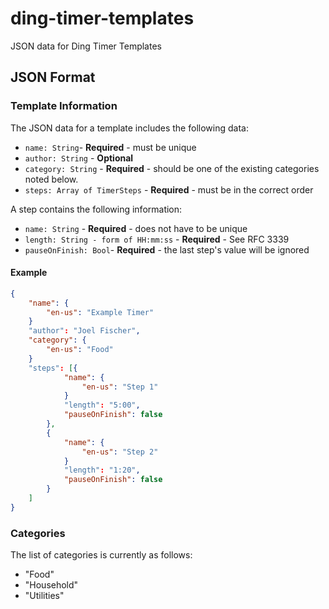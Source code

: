 # ding-timer-templates
JSON data for Ding Timer Templates

## JSON Format

### Template Information
The JSON data for a template includes the following data:

* `name: String`- **Required** - must be unique
* `author: String` - **Optional**
* `category: String` - **Required** - should be one of the existing categories noted below.
* `steps: Array of TimerSteps` - **Required** - must be in the correct order

A step contains the following information:

* `name: String` - **Required** - does not have to be unique
* `length: String - form of HH:mm:ss` - **Required** - See RFC 3339
* `pauseOnFinish: Bool`- **Required** - the last step's value will be ignored

#### Example
```json
{
	"name": {
		"en-us": "Example Timer"
	}
	"author": "Joel Fischer",
	"category": {
		"en-us": "Food"
	}
	"steps": [{
			"name": {
				"en-us": "Step 1"
			}
			"length": "5:00",
			"pauseOnFinish": false
		},
		{
			"name": {
				"en-us": "Step 2"
			}
			"length": "1:20",
			"pauseOnFinish": false
		}
	]
}
```

### Categories
The list of categories is currently as follows:
* "Food"
* "Household"
* "Utilities"
